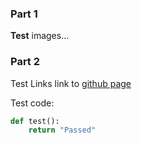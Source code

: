 
### Part 1
**Test** images...  

### Part 2
Test Links link to [github page](https://github.com/coree/blah7)

Test code:

```python
def test():
    return "Passed"
```
